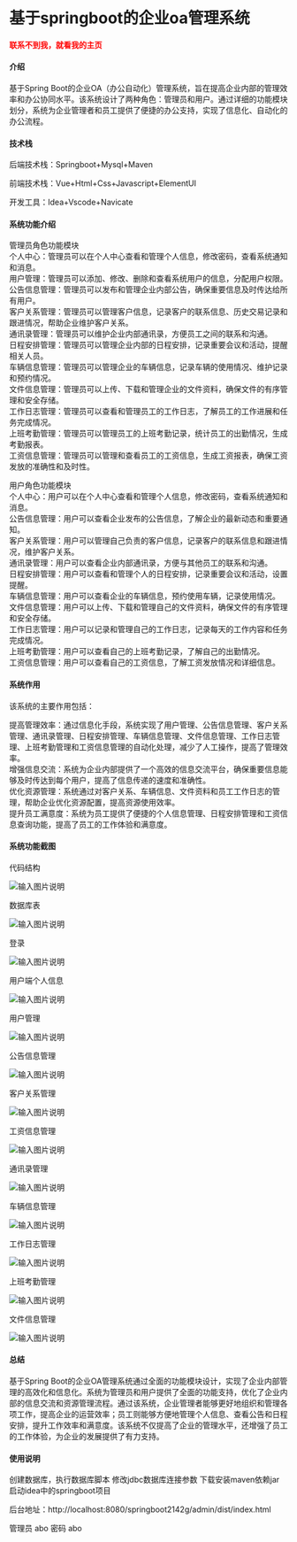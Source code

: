 # 基于springboot的企业oa管理系统

<h4 style='color:red'>联系不到我，就看我的主页 </h4> 
 
#### 介绍

基于Spring Boot的企业OA（办公自动化）管理系统，旨在提高企业内部的管理效率和办公协同水平。该系统设计了两种角色：管理员和用户。通过详细的功能模块划分，系统为企业管理者和员工提供了便捷的办公支持，实现了信息化、自动化的办公流程。

#### 技术栈

后端技术栈：Springboot+Mysql+Maven

前端技术栈：Vue+Html+Css+Javascript+ElementUI

开发工具：Idea+Vscode+Navicate

#### 系统功能介绍

管理员角色功能模块  
个人中心：管理员可以在个人中心查看和管理个人信息，修改密码，查看系统通知和消息。  
用户管理：管理员可以添加、修改、删除和查看系统用户的信息，分配用户权限。  
公告信息管理：管理员可以发布和管理企业内部公告，确保重要信息及时传达给所有用户。  
客户关系管理：管理员可以管理客户信息，记录客户的联系信息、历史交易记录和跟进情况，帮助企业维护客户关系。  
通讯录管理：管理员可以维护企业内部通讯录，方便员工之间的联系和沟通。  
日程安排管理：管理员可以管理企业内部的日程安排，记录重要会议和活动，提醒相关人员。  
车辆信息管理：管理员可以管理企业的车辆信息，记录车辆的使用情况、维护记录和预约情况。  
文件信息管理：管理员可以上传、下载和管理企业的文件资料，确保文件的有序管理和安全存储。  
工作日志管理：管理员可以查看和管理员工的工作日志，了解员工的工作进展和任务完成情况。  
上班考勤管理：管理员可以管理员工的上班考勤记录，统计员工的出勤情况，生成考勤报表。  
工资信息管理：管理员可以管理和查看员工的工资信息，生成工资报表，确保工资发放的准确性和及时性。  

用户角色功能模块  
个人中心：用户可以在个人中心查看和管理个人信息，修改密码，查看系统通知和消息。  
公告信息管理：用户可以查看企业发布的公告信息，了解企业的最新动态和重要通知。  
客户关系管理：用户可以管理自己负责的客户信息，记录客户的联系信息和跟进情况，维护客户关系。  
通讯录管理：用户可以查看企业内部通讯录，方便与其他员工的联系和沟通。  
日程安排管理：用户可以查看和管理个人的日程安排，记录重要会议和活动，设置提醒。  
车辆信息管理：用户可以查看企业的车辆信息，预约使用车辆，记录使用情况。  
文件信息管理：用户可以上传、下载和管理自己的文件资料，确保文件的有序管理和安全存储。  
工作日志管理：用户可以记录和管理自己的工作日志，记录每天的工作内容和任务完成情况。  
上班考勤管理：用户可以查看自己的上班考勤记录，了解自己的出勤情况。  
工资信息管理：用户可以查看自己的工资信息，了解工资发放情况和详细信息。  

#### 系统作用

该系统的主要作用包括：

提高管理效率：通过信息化手段，系统实现了用户管理、公告信息管理、客户关系管理、通讯录管理、日程安排管理、车辆信息管理、文件信息管理、工作日志管理、上班考勤管理和工资信息管理的自动化处理，减少了人工操作，提高了管理效率。  
增强信息交流：系统为企业内部提供了一个高效的信息交流平台，确保重要信息能够及时传达到每个用户，提高了信息传递的速度和准确性。  
优化资源管理：系统通过对客户关系、车辆信息、文件资料和员工工作日志的管理，帮助企业优化资源配置，提高资源使用效率。  
提升员工满意度：系统为员工提供了便捷的个人信息管理、日程安排管理和工资信息查询功能，提高了员工的工作体验和满意度。  

#### 系统功能截图

代码结构

![输入图片说明](images/06c4885400f608264d00214967cb793.png)

数据库表

![输入图片说明](images/593a7c3875691391952a29a04ea4fdf.png)

登录

![输入图片说明](images/ad8af3ba5518ad52636f29925f28bed.png)

用户端个人信息

![输入图片说明](images/c72c5fb94ca88fded5ceede99d10aa1.png)

用户管理

![输入图片说明](images/b729d6bc4449927c5405fb2d14c0d28.png)

公告信息管理

![输入图片说明](images/9a6fbe77340f0bf8472da45314bf692.png)

客户关系管理

![输入图片说明](images/e697564c465f0b411799e1723cbb1c6.png)

工资信息管理

![输入图片说明](images/b3b27316dea57a5d0a52106d43a62d2.png)

通讯录管理

![输入图片说明](images/7d9d575259e1355a9ecc8258a0560aa.png)

车辆信息管理

![输入图片说明](images/997487d452b150e39a2637c78aeeaf2.png)

工作日志管理

![输入图片说明](images/71cbd515b4d623c7da5bebc70c62c5d.png)

上班考勤管理

![输入图片说明](images/8ed36857f00539f3144d942574cb33a.png)

文件信息管理

![输入图片说明](images/755fde8d0d0fda4b2ceae19462f7fe0.png)

#### 总结

基于Spring Boot的企业OA管理系统通过全面的功能模块设计，实现了企业内部管理的高效化和信息化。系统为管理员和用户提供了全面的功能支持，优化了企业内部的信息交流和资源管理流程。通过该系统，企业管理者能够更好地组织和管理各项工作，提高企业的运营效率；员工则能够方便地管理个人信息、查看公告和日程安排，提升工作效率和满意度。该系统不仅提高了企业的管理水平，还增强了员工的工作体验，为企业的发展提供了有力支持。

#### 使用说明

创建数据库，执行数据库脚本 修改jdbc数据库连接参数 下载安装maven依赖jar 启动idea中的springboot项目

后台地址：http://localhost:8080/springboot2142g/admin/dist/index.html

管理员  abo 密码 abo

